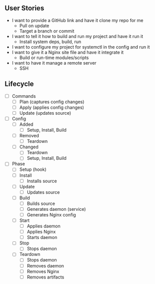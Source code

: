 ## User Stories

- I want to provide a GitHub link and have it clone my repo for me
  - Pull on update
  - Target a branch or commit
- I want to tell it how to build and run my project and have it run it
  - Install system deps, build, run
- I want to configure my project for systemctl in the config and run it
- I want to give it a Nginx site file and have it integrate it
  - Build or run-time modules/scripts
- I want to have it manage a remote server
  - SSH

## Lifecycle

- [ ] Commands
  - [ ] Plan (captures config changes)
  - [ ] Apply (applies config changes)
  - [ ] Update (updates source)
- [ ] Config
  - [ ] Added
    - [ ] Setup, Install, Build
  - [ ] Removed
    - [ ] Teardown
  - [ ] Changed
    - [ ] Teardown
    - [ ] Setup, Install, Build
- [ ] Phase
  - [ ] Setup (hook)
  - [ ] Install
    - [ ] Installs source
  - [ ] Update
    - [ ] Updates source
  - [ ] Build
    - [ ] Builds source
    - [ ] Generates daemon (service)
    - [ ] Generates Nginx config
  - [ ] Start
    - [ ] Applies daemon
    - [ ] Applies Nginx
    - [ ] Starts daemon
  - [ ] Stop
    - [ ] Stops daemon
  - [ ] Teardown
    - [ ] Stops daemon
    - [ ] Removes daemon
    - [ ] Removes Nginx
    - [ ] Removes artifacts
